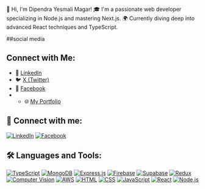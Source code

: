 👋 Hi, I'm Dipendra Yesmali Magar!
🎓 I'm a passionate web developer specializing in Node.js and mastering Next.js.
🌍 Currently diving deep into advanced React techniques and TypeScript.

##social media
## Connect with Me:

- 📱 [LinkedIn](https://www.linkedin.com/in/dipendra-yesmali-magar-50007b262)
- 🐦 [X (Twitter)](https://x.com/MagaraYasmali)
- 📘 [Facebook](https://www.facebook.com/dipendrayesmali.magar.1)
- - 🌐 [My Portfolio](https://dipendramagar.vercel.app/)


## 🤝 Connect with me:
[![LinkedIn](https://img.shields.io/badge/LinkedIn-0077B5?style=flat&logo=linkedin&logoColor=white)](your-linkedin-url)
[![Facebook](https://img.shields.io/badge/Facebook-1877F2?style=flat&logo=facebook&logoColor=white)](your-facebook-url)

## 🛠 Languages and Tools:

[![TypeScript](https://img.shields.io/badge/TypeScript-007ACC?style=flat&logo=typescript&logoColor=white)]()
[![MongoDB](https://img.shields.io/badge/MongoDB-4EA94B?style=flat&logo=mongodb&logoColor=white)]()
[![Express.js](https://img.shields.io/badge/Express.js-404D59?style=flat&logo=express&logoColor=white)]()
[![Firebase](https://img.shields.io/badge/Firebase-FFCA28?style=flat&logo=firebase&logoColor=black)]()
[![Supabase](https://img.shields.io/badge/Supabase-181818?style=flat&logo=supabase&logoColor=3ECF8E)]()
[![Redux](https://img.shields.io/badge/Redux-764ABC?style=flat&logo=redux&logoColor=white)]()
[![Computer Vision](https://img.shields.io/badge/Computer%20Vision-31A8FF?style=flat&logo=opencv&logoColor=white)]()
[![AWS](https://img.shields.io/badge/AWS-232F3E?style=flat&logo=amazon-aws&logoColor=white)]()
[![HTML](https://img.shields.io/badge/HTML5-E34F26?style=flat&logo=html5&logoColor=white)]()
[![CSS](https://img.shields.io/badge/CSS3-1572B6?style=flat&logo=css3&logoColor=white)]()
[![JavaScript](https://img.shields.io/badge/JavaScript-F7DF1E?style=flat&logo=javascript&logoColor=black)]()
[![React](https://img.shields.io/badge/React-20232A?style=flat&logo=react&logoColor=61DAFB)]()
[![Node.js](https://img.shields.io/badge/Node.js-43853D?style=flat&logo=node.js&logoColor=white)]()

